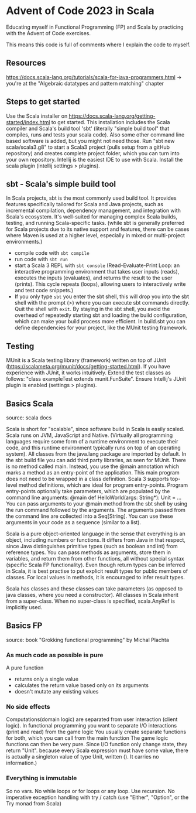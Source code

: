 # Advent of Code 2023 in Scala
Educating myself in Functional Programming (FP) and Scala by practicing with the Advent of Code exercises.

This means this code is full of comments where I explain the code to myself.

## Resources
https://docs.scala-lang.org/tutorials/scala-for-java-programmers.html -> you're at the "Algebraic datatypes and pattern matching" chapter

## Steps to get started
Use the Scala installer on https://docs.scala-lang.org/getting-started/index.html to get started.
This installation includes the Scala compiler and Scala's build tool 'sbt' (literally "simple build tool" that compiles, runs and tests your scala code). Also some other command line based software is added, but you might not need those.
Run "sbt new scala/scala3.g8" to start a Scala3 project (pulls setup from a gitHub repository) and creates complete project folder, which you can turn into your own repository.
Intellij is the easiest IDE to use with Scala. Install the scala plugin (intellij settings > plugins).

## sbt - Scala's simple build tool
In Scala projects, sbt is the most commonly used build tool. It provides features specifically tailored for Scala and Java projects, such as incremental compilation, dependency management, and integration with Scala's ecosystem. It's well-suited for managing complex Scala builds, testing, and running Scala-specific tasks.
(while sbt is generally preferred for Scala projects due to its native support and features, there can be cases where Maven is used at a higher level, especially in mixed or multi-project environments.)
- compile code with `sbt compile`
- run code with `sbt run`
- start a Scala 3 REPL with `sbt console` (Read-Evaluate-Print Loop: an interactive programming environment that takes user inputs (reads), executes the inputs (evaluates), and returns the result to the user (prints). This cycle repeats (loops), allowing users to interactively write and test code snippets.)
- If you only type `sbt` you enter the sbt shell, this will drop you into the sbt shell with the prompt (>) where you can execute sbt commands directly. Quit the shell with `exit`.
By staying in the sbt shell, you avoid the overhead of repeatedly starting sbt and loading the build configuration, which can make your build process more efficient.
In build.sbt you can define dependencies for your project, like the MUnit testing framework.

## Testing
MUnit is a Scala testing library (framework) written on top of JUnit (https://scalameta.org/munit/docs/getting-started.html).
If you have experience with JUnit, it works intuitively. Extend the test classes as follows: "class exampleTest extends munit.FunSuite".
Ensure Intellij's JUnit plugin is enabled (settings > plugins).

## Basics Scala 
source: scala docs

Scala is short for "scalable", since software build in Scala is easily scaled. Scala runs on JVM, JavaScript and Native.
(Virtually all programming languages require some form of a runtime environment to execute their code, and this runtime environment typically runs on top of an operating system).
All classes from the java.lang package are imported by default. In the sbt build file you can add third party libraries, as seen for MUnit.
There is no method called main. Instead, you use the @main annotation which marks a method as an entry-point of the application.
This main program does not need to be wrapped in a class definition. Scala 3 supports top-level method definitions, which are ideal for program entry-points.
Program entry-points optionally take parameters, which are populated by the command line arguments: @main def HelloWorld(args: String*): Unit = ...
You can pass arguments to your @main method from the sbt shell by using the run command followed by the arguments.
The arguments passed from the command line are collected into a Seq[String]. You can use these arguments in your code as a sequence (similar to a list).

Scala is a pure object-oriented language in the sense that everything is an object, including numbers or functions. It differs from Java in that respect, since Java distinguishes primitive types (such as boolean and int) from reference types.
You can pass methods as arguments, store them in variables, and return them from other functions, all without special syntax (specific Scala FP functionality).
Even though return types can be inferred in Scala, it is best practise to put explicit result types for public members of classes. For local values in methods, it is encouraged to infer result types.

Scala has classes and these classes can take parameters (as opposed to java classes, where you need a constructor). All classes in Scala inherit from a super-class. When no super-class is specified, scala.AnyRef is implicitly used.


## Basics FP 
source: book "Grokking functional programming" by Michal Plachta

### As much code as possible is pure
A pure function
- returns only a single value
- calculates the return value based only on its arguments
- doesn't mutate any existing values 

### No side effects
Computations(domain logic) are separated from user interaction (client logic).
In functional programming you want to separate I/O interactions (print and read) from the game logic
You usually create separate functions for both, which you can call from the main function
The game logic functions can then be very pure.
Since I/O function only change state, they return "Unit". because every Scala expression must have some value, there is actually a singleton value of type Unit, written (). It carries no information.)

### Everything is immutable
So no vars.
No while loops or for loops or any loop. Use recursion.
No imperative exception handling with try / catch (use "Either", "Option", or the Try monad from Scala)
